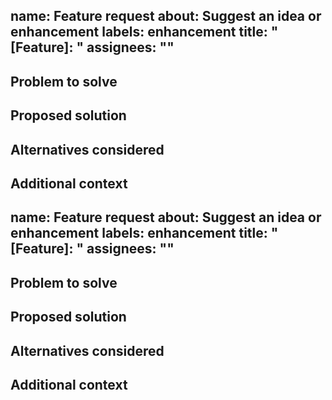 name: Feature request
about: Suggest an idea or enhancement
labels: enhancement
title: "[Feature]: "
assignees: ""
---

## Problem to solve

## Proposed solution

## Alternatives considered

## Additional context

name: Feature request
about: Suggest an idea or enhancement
labels: enhancement
title: "[Feature]: "
assignees: ""
---

## Problem to solve

## Proposed solution

## Alternatives considered

## Additional context



